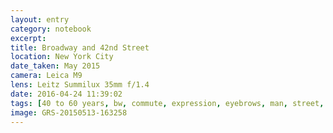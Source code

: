 ```yaml
--- 
layout: entry
category: notebook
excerpt:
title: Broadway and 42nd Street
location: New York City
date_taken: May 2015
camera: Leica M9
lens: Leitz Summilux 35mm f/1.4
date: 2016-04-24 11:39:02
tags: [40 to 60 years, bw, commute, expression, eyebrows, man, street, subway, suit, tie, walk, worker]
image: GRS-20150513-163258
---
```

